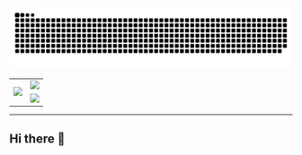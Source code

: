 <div align="center">
 <img src="https://github.com/ishxw/ishxw/blob/boom/github-contribution-grid-snake-dark.svg" />
 <table>
   <tr>
     <td rowspan=2> <img src="https://github.com/ishxw/ishxw/blob/boom/github-metrics.svg" /> </td>
     <td> 
	     <img src="https://github.com/ishxw/ishxw/blob/boom/metrics.plugin.isocalendar.fullyear.svg" /> 
     </td>
   </tr>
	<tr>
		<td><img src="https://github.com/issuimo/issuimo/blob/main/metrics.plugin.languages.svg" /></td> 
	</tr>
 </table>
</div>
<hr/>

## Hi there 👋

<!--
**ishxw/ishxw** is a ✨ _special_ ✨ repository because its `README.md` (this file) appears on your GitHub profile.

Here are some ideas to get you started:

- 🔭 I’m currently working on ...
- 🌱 I’m currently learning ...
- 👯 I’m looking to collaborate on ...
- 🤔 I’m looking for help with ...
- 💬 Ask me about ...
- 📫 How to reach me: ...
- 😄 Pronouns: ...
- ⚡ Fun fact: ...
-->
